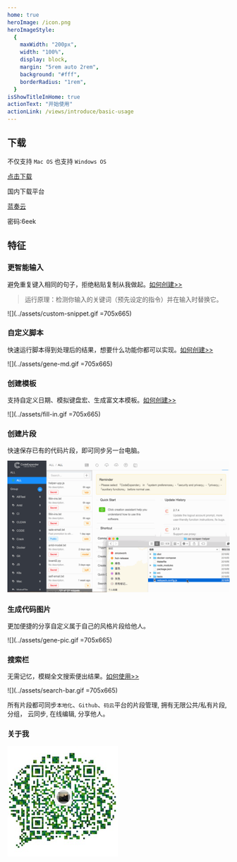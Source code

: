 ```yaml
---
home: true
heroImage: /icon.png
heroImageStyle:
  {
    maxWidth: "200px",
    width: "100%",
    display: block,
    margin: "5rem auto 2rem",
    background: "#fff",
    borderRadius: "1rem",
  }
isShowTitleInHome: true
actionText: "开始使用"
actionLink: /views/introduce/basic-usage
---
```


<ClientOnly>
  <Swiper></Swiper>
</ClientOnly>

## 下载

不仅支持 `Mac OS` 也支持 `Windows OS`

[点击下载](https://github.com/oncework/codeexpander/releases)

国内下载平台

[蓝奏云](https://www.lanzous.com/b00za5zqh)

密码:6eek

## 特征

### 更智能输入

避免重复键入相同的句子，拒绝粘贴复制从我做起。[如何创建>>](/views/advance/text-and-script.html)

> 运行原理：检测你输入的关键词（预先设定的指令）并在输入时替换它。

![](../assets/custom-snippet.gif =705x665)

### 自定义脚本

快速运行脚本得到处理后的结果，想要什么功能你都可以实现。[如何创建>>](/views/advance/text-and-script.html#script-snippets)

![](../assets/gene-md.gif =705x665)

### 创建模板

支持自定义日期、模拟键盘宏、生成富文本模板。[如何创建>>](/views/advance/fill-in.html#fill-in标签)

![](../assets/fill-in.gif =705x665)

### 创建片段

快速保存已有的代码片段，即可同步另一台电脑。

![](../assets/gene-snippet.gif)

### 生成代码图片

更加便捷的分享自定义属于自己的风格片段给他人。

![](../assets/gene-pic.gif =705x665)

### 搜索栏

无需记忆，模糊全文搜索便出结果。[如何使用>>](/views/introduce/quick-browse.html#搜索工具栏)

![](../assets/search-bar.gif =705x665)

所有片段都可同步`本地化`、`Github`、`码云`平台的片段管理, 拥有无限公共/私有片段, 分组， 云同步, 在线编辑, 分享他人。

### 关于我

![微信](../assets/weixin-profile.jpg)